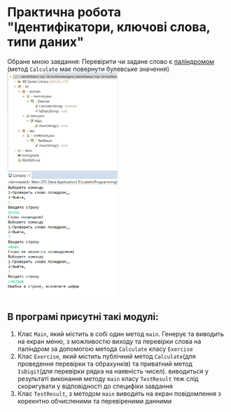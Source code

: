 # Практична робота "Ідентифікатори, ключові слова, типи даних"
Обране мною завдання: Перевірити чи задане слово є [паліндромом](https://uk.wikipedia.org/wiki/%D0%9F%D0%B0%D0%BB%D1%96%D0%BD%D0%B4%D1%80%D0%BE%D0%BC) (метод ```Calculate``` має повернути булевське значення)
<img src="https://github.com/ppc-ntu-khpi/identifikatori-tipi-34-KotShredengera/blob/master/folders.PNG" width="50%"/>
<img src="https://github.com/ppc-ntu-khpi/identifikatori-tipi-34-KotShredengera/blob/master/console.PNG" width="50%"/>
## В програмі присутні такі модулі:
1. Клас ```Main```, який містить в собі один метод ```main```. Генерує та виводить на екран меню, з можливостю виходу та перевірки слова на паліндром за допомогою метода  ```Calculate``` класу ```Exercise``` 
2. Клас ```Exercise```, який містить публічний метод ```Calculate```(для проведення перевірки та обрахунків) та приватний метод ```IsDigit```(для перевірки рядка на наявність чисел). виводиться у результаті виконання методу ```main``` класу ```TestResult``` теж слід скоригувати у відповідності до специфіки завдання
3. Клас ```TestResult```, з методом ```main``` виводить на екран повідомлення з корекнтно обчисленими та перевіреними данними

